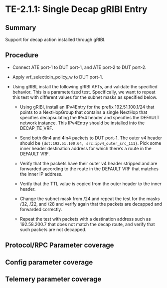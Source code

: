 # TE-2.1.1: Single Decap gRIBI Entry

## Summary

Support for decap action installed through gRIBI.

## Procedure

*   Connect ATE port-1 to DUT port-1, and ATE port-2 to DUT port-2.

*   Apply vrf_selectioin_policy_w to DUT port-1.

*   Using gRIBI, install the following gRIBI AFTs, and validate the specified behavior. This is a 
    parameterized test. Specifically, we want to repeat this test with different values for the subnet masks as specified below.

    *   Using gRIBI, install an  IPv4Entry for the prefix 192.51.100.1/24 that points to a NextHopGroup
        that contains a single NextHop that specifies decapsulating the IPv4 header and specifies the DEFAULT network instance. This IPv4Entry should be installed into the DECAP_TE_VRF.  

    *   Send both 6in4 and 4in4 packets to  DUT port-1. The outer v4 header should be 
        `{dst:192.51.100.64, src:ipv4_outer_src_111}`. Pick some inner header destination address for which there’s a route in the DEFAULT VRF.

    *   Verify that the packets have their outer v4 header stripped and are forwarded according to the
        route in the DEFAULT VRF that matches the inner IP address.

    *   Verify that the TTL value is copied from the outer header to the inner header. 

    *   Change the subnet mask from /24 and repeat the test for the masks  /32, /22, and /28 and verify 
        again that the packets are decapped and forwarded correctly. 

    *   Repeat the test with packets with a destination address such as 192.58.200.7 that does not
        match the decap route, and verify that such packets are not decapped.

## Protocol/RPC Parameter coverage

## Config parameter coverage

## Telemery parameter coverage
